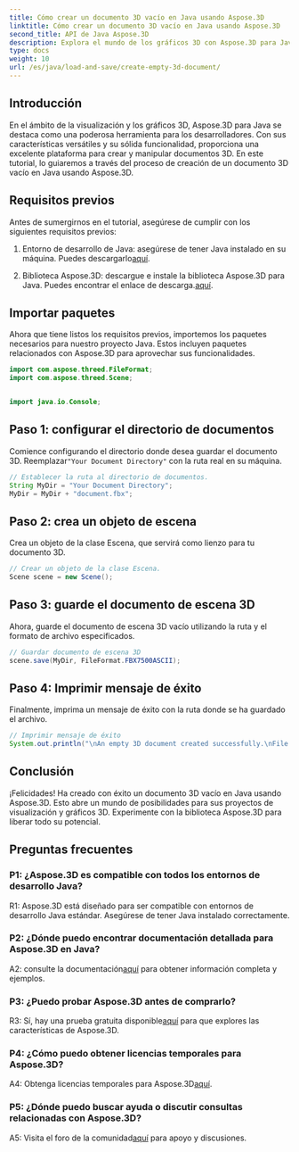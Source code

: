 ```yaml
---
title: Cómo crear un documento 3D vacío en Java usando Aspose.3D
linktitle: Cómo crear un documento 3D vacío en Java usando Aspose.3D
second_title: API de Java Aspose.3D
description: Explora el mundo de los gráficos 3D con Aspose.3D para Java. Siga nuestra guía paso a paso para crear un documento 3D vacío sin esfuerzo.
type: docs
weight: 10
url: /es/java/load-and-save/create-empty-3d-document/
---
```

## Introducción

En el ámbito de la visualización y los gráficos 3D, Aspose.3D para Java se destaca como una poderosa herramienta para los desarrolladores. Con sus características versátiles y su sólida funcionalidad, proporciona una excelente plataforma para crear y manipular documentos 3D. En este tutorial, lo guiaremos a través del proceso de creación de un documento 3D vacío en Java usando Aspose.3D.

## Requisitos previos

Antes de sumergirnos en el tutorial, asegúrese de cumplir con los siguientes requisitos previos:

1.  Entorno de desarrollo de Java: asegúrese de tener Java instalado en su máquina. Puedes descargarlo[aquí](https://www.java.com/download/).

2.  Biblioteca Aspose.3D: descargue e instale la biblioteca Aspose.3D para Java. Puedes encontrar el enlace de descarga.[aquí](https://releases.aspose.com/3d/java/).

## Importar paquetes

Ahora que tiene listos los requisitos previos, importemos los paquetes necesarios para nuestro proyecto Java. Estos incluyen paquetes relacionados con Aspose.3D para aprovechar sus funcionalidades.

```java
import com.aspose.threed.FileFormat;
import com.aspose.threed.Scene;


import java.io.Console;
```

## Paso 1: configurar el directorio de documentos

Comience configurando el directorio donde desea guardar el documento 3D. Reemplazar`"Your Document Directory"` con la ruta real en su máquina.

```java
// Establecer la ruta al directorio de documentos.
String MyDir = "Your Document Directory";
MyDir = MyDir + "document.fbx";
```

## Paso 2: crea un objeto de escena

Crea un objeto de la clase Escena, que servirá como lienzo para tu documento 3D.

```java
// Crear un objeto de la clase Escena.
Scene scene = new Scene();
```

## Paso 3: guarde el documento de escena 3D

Ahora, guarde el documento de escena 3D vacío utilizando la ruta y el formato de archivo especificados.

```java
// Guardar documento de escena 3D
scene.save(MyDir, FileFormat.FBX7500ASCII);
```

## Paso 4: Imprimir mensaje de éxito

Finalmente, imprima un mensaje de éxito con la ruta donde se ha guardado el archivo.

```java
// Imprimir mensaje de éxito
System.out.println("\nAn empty 3D document created successfully.\nFile saved at " + MyDir);
```

## Conclusión

¡Felicidades! Ha creado con éxito un documento 3D vacío en Java usando Aspose.3D. Esto abre un mundo de posibilidades para sus proyectos de visualización y gráficos 3D. Experimente con la biblioteca Aspose.3D para liberar todo su potencial.

## Preguntas frecuentes

### P1: ¿Aspose.3D es compatible con todos los entornos de desarrollo Java?

R1: Aspose.3D está diseñado para ser compatible con entornos de desarrollo Java estándar. Asegúrese de tener Java instalado correctamente.

### P2: ¿Dónde puedo encontrar documentación detallada para Aspose.3D en Java?

 A2: consulte la documentación[aquí](https://reference.aspose.com/3d/java/) para obtener información completa y ejemplos.

### P3: ¿Puedo probar Aspose.3D antes de comprarlo?

 R3: Sí, hay una prueba gratuita disponible[aquí](https://releases.aspose.com/) para que explores las características de Aspose.3D.

### P4: ¿Cómo puedo obtener licencias temporales para Aspose.3D?

 A4: Obtenga licencias temporales para Aspose.3D[aquí](https://purchase.aspose.com/temporary-license/).

### P5: ¿Dónde puedo buscar ayuda o discutir consultas relacionadas con Aspose.3D?

 A5: Visita el foro de la comunidad[aquí](https://forum.aspose.com/c/3d/18) para apoyo y discusiones.